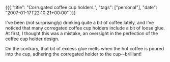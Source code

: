 {{{
  "title": "Corrugated coffee cup holders.",
  "tags": ["personal"],
  "date": "2007-01-17T22:10:21+00:00"
}}}

  I've been (not surprisingly) drinking quite a bit of coffee lately, and I've noticed that many corregated coffee cup holders include a bit of loose glue.  At first, I thought this was a mistake, an oversight in the perfection of the coffee cup holder design.

On the contrary, that bit of excess glue melts when the hot coffee is poured into the cup, adhering the corregated holder to the cup--brilliant!

